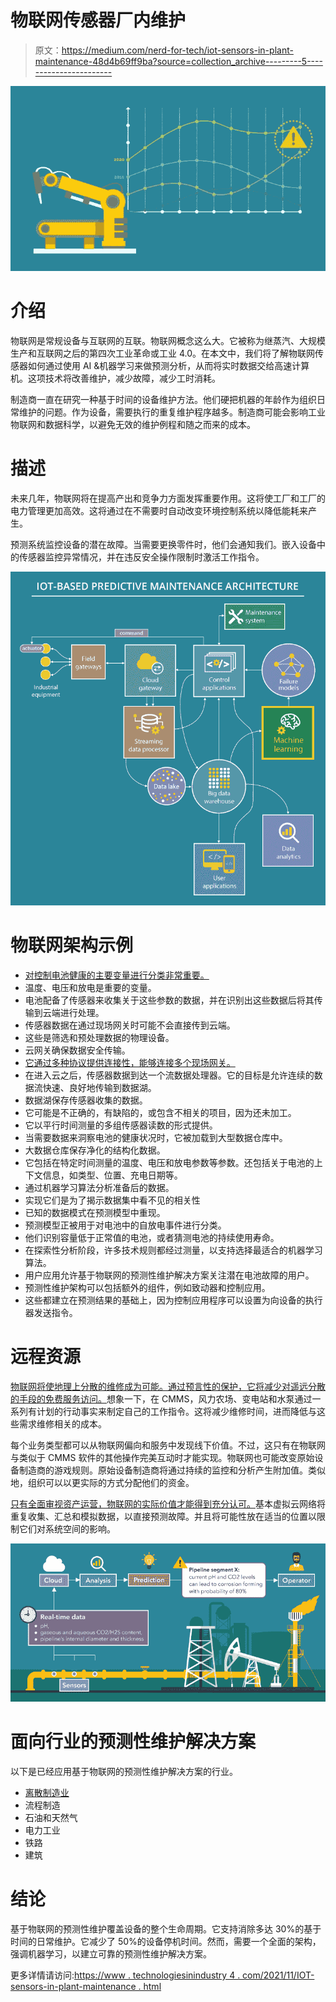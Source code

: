 # 物联网传感器厂内维护

> 原文：<https://medium.com/nerd-for-tech/iot-sensors-in-plant-maintenance-48d4b69ff9ba?source=collection_archive---------5----------------------->

![](img/18b6273f114132d018df85e8ff089d31.png)

# 介绍

物联网是常规设备与互联网的互联。物联网概念这么大。它被称为继蒸汽、大规模生产和互联网之后的第四次工业革命或工业 4.0。在本文中，我们将了解物联网传感器如何通过使用 AI &机器学习来做预测分析，从而将实时数据交给高速计算机。这项技术将改善维护，减少故障，减少工时消耗。

制造商一直在研究一种基于时间的设备维护方法。他们硬把机器的年龄作为组织日常维护的问题。作为设备，需要执行的重复维护程序越多。制造商可能会影响工业物联网和数据科学，以避免无效的维护例程和随之而来的成本。

# 描述

未来几年，物联网将在提高产出和竞争力方面发挥重要作用。这将使工厂和工厂的电力管理更加高效。这将通过在不需要时自动改变环境控制系统以降低能耗来产生。

预测系统监控设备的潜在故障。当需要更换零件时，他们会通知我们。嵌入设备中的传感器监控异常情况，并在违反安全操作限制时激活工作指令。

![](img/3801509a46fdd104b9893120164918bc.png)

# 物联网架构示例

*   [对控制电池健康的主要变量进行分类非常重要。](https://www.technologiesinindustry4.com/2021/08/iot-use-case-as-the-next-generation-smart-home.html)
*   温度、电压和放电是重要的变量。
*   电池配备了传感器来收集关于这些参数的数据，并在识别出这些数据后将其传输到云端进行处理。
*   传感器数据在通过现场网关时可能不会直接传到云端。
*   这些是筛选和预处理数据的物理设备。
*   云网关确保数据安全传输。
*   [它通过多种协议提供连接性，能够连接多个现场网关。](https://www.technologiesinindustry4.com/2021/07/how-does-iot-work-with-blockchain.html)
*   在进入云之后，传感器数据到达一个流数据处理器。它的目标是允许连续的数据流快速、良好地传输到数据湖。
*   数据湖保存传感器收集的数据。
*   它可能是不正确的，有缺陷的，或包含不相关的项目，因为还未加工。
*   它以平行时间测量的多组传感器读数的形式提供。
*   当需要数据来洞察电池的健康状况时，它被加载到大型数据仓库中。
*   大数据仓库保存净化的结构化数据。
*   它包括在特定时间测量的温度、电压和放电参数等参数。还包括关于电池的上下文信息，如类型、位置、充电日期等。
*   通过机器学习算法分析准备后的数据。
*   实现它们是为了揭示数据集中看不见的相关性
*   已知的数据模式在预测模型中重现。
*   预测模型正被用于对电池中的自放电事件进行分类。
*   他们识别容量低于正常值的电池，或者猜测电池的持续使用寿命。
*   在探索性分析阶段，许多技术规则都经过测量，以支持选择最适合的机器学习算法。
*   用户应用允许基于物联网的预测性维护解决方案关注潜在电池故障的用户。
*   预测性维护架构可以包括额外的组件，例如致动器和控制应用。
*   这些都建立在预测结果的基础上，因为控制应用程序可以设置为向设备的执行器发送指令。

# 远程资源

[物联网将使地理上分散的维修成为可能。通过预言性的保护，它将减少对遥远分散的手段的免费服务访问。](https://www.technologiesinindustry4.com/2021/06/iot-in-the-business-world.html)想象一下，在 CMMS，风力农场、变电站和水泵通过一系列有计划的行动事实来制定自己的工作指令。这将减少维修时间，进而降低与这些需求维修相关的成本。

每个业务类型都可以从物联网偏向和服务中发现线下价值。不过，这只有在物联网与类似于 CMMS 软件的其他操作完美互动时才能实现。物联网也可能改变原始设备制造商的游戏规则。原始设备制造商将通过持续的监控和分析产生附加值。类似地，组织可以以更实际的方式分配他们的资金。

[只有全面审视资产运营，物联网的实际价值才能得到充分认可。](https://www.technologiesinindustry4.com/2021/06/iot-in-the-business-world.html)基本虚拟云网络将重复收集、汇总和模拟数据，以直接预测故障。并且将可能性放在适当的位置以限制它们对系统空间的影响。

![](img/ff3fae8ff7ba09a3404bfb90fe5f0e03.png)

# 面向行业的预测性维护解决方案

以下是已经应用基于物联网的预测性维护解决方案的行业。

*   [离散制造业](https://www.technologiesinindustry4.com/2021/06/iot-in-the-business-world.html)
*   流程制造
*   石油和天然气
*   电力工业
*   铁路
*   建筑

# 结论

基于物联网的预测性维护覆盖设备的整个生命周期。它支持消除多达 30%的基于时间的日常维护。它减少了 50%的设备停机时间。然而，需要一个全面的架构，强调机器学习，以建立可靠的预测性维护解决方案。

更多详情请访问:[https://www . technologiesinindustry 4 . com/2021/11/IOT-sensors-in-plant-maintenance . html](https://www.technologiesinindustry4.com/2021/11/iot-sensors-in-plant-maintenance.html)